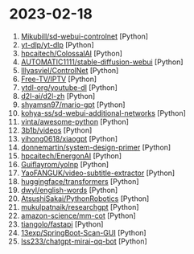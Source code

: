 # 2023-02-18

1. [Mikubill/sd-webui-controlnet](https://github.com/Mikubill/sd-webui-controlnet "WebUI extension for ControlNet") [Python]
2. [yt-dlp/yt-dlp](https://github.com/yt-dlp/yt-dlp "A youtube-dl fork with additional features and fixes") [Python]
3. [hpcaitech/ColossalAI](https://github.com/hpcaitech/ColossalAI "Making big AI models cheaper, easier, and more scalable") [Python]
4. [AUTOMATIC1111/stable-diffusion-webui](https://github.com/AUTOMATIC1111/stable-diffusion-webui "Stable Diffusion web UI") [Python]
5. [lllyasviel/ControlNet](https://github.com/lllyasviel/ControlNet "Let us control diffusion models") [Python]
6. [Free-TV/IPTV](https://github.com/Free-TV/IPTV "M3U Playlist for free TV channels") [Python]
7. [ytdl-org/youtube-dl](https://github.com/ytdl-org/youtube-dl "Command-line program to download videos from YouTube.com and other video sites") [Python]
8. [d2l-ai/d2l-zh](https://github.com/d2l-ai/d2l-zh "《动手学深度学习》：面向中文读者、能运行、可讨论。中英文版被60多个国家的400多所大学用于教学。") [Python]
9. [shyamsn97/mario-gpt](https://github.com/shyamsn97/mario-gpt "Generating Mario Levels with GPT2. Code for the paper MarioGPT: Open-Ended Text2Level Generation through Large Language Models https://arxiv.org/abs/2302.05981") [Python]
10. [kohya-ss/sd-webui-additional-networks](https://github.com/kohya-ss/sd-webui-additional-networks "") [Python]
11. [vinta/awesome-python](https://github.com/vinta/awesome-python "A curated list of awesome Python frameworks, libraries, software and resources") [Python]
12. [3b1b/videos](https://github.com/3b1b/videos "Code for the manim-generated scenes used in 3blue1brown videos") [Python]
13. [yihong0618/xiaogpt](https://github.com/yihong0618/xiaogpt "play chatgpt with xiaomi ai speaker") [Python]
14. [donnemartin/system-design-primer](https://github.com/donnemartin/system-design-primer "Learn how to design large-scale systems. Prep for the system design interview. Includes Anki flashcards.") [Python]
15. [hpcaitech/EnergonAI](https://github.com/hpcaitech/EnergonAI "Large-scale model inference.") [Python]
16. [Guiflayrom/yolnp](https://github.com/Guiflayrom/yolnp "Yolnp is a project based in YOLO to detect plates") [Python]
17. [YaoFANGUK/video-subtitle-extractor](https://github.com/YaoFANGUK/video-subtitle-extractor "视频硬字幕提取，生成srt文件。无需申请第三方API，本地实现文本识别。基于深度学习的视频字幕提取框架，包含字幕区域检测、字幕内容提取。A GUI tool for extracting hard-coded subtitle (hardsub) from videos and generating srt files.") [Python]
18. [huggingface/transformers](https://github.com/huggingface/transformers "🤗 Transformers: State-of-the-art Machine Learning for Pytorch, TensorFlow, and JAX.") [Python]
19. [dwyl/english-words](https://github.com/dwyl/english-words "📝 A text file containing 479k English words for all your dictionary/word-based projects e.g: auto-completion / autosuggestion") [Python]
20. [AtsushiSakai/PythonRobotics](https://github.com/AtsushiSakai/PythonRobotics "Python sample codes for robotics algorithms.") [Python]
21. [mukulpatnaik/researchgpt](https://github.com/mukulpatnaik/researchgpt "An open-source LLM based research assistant that allows you to have a conversation with a research paper") [Python]
22. [amazon-science/mm-cot](https://github.com/amazon-science/mm-cot "Official implementation for Multimodal Chain-of-Thought Reasoning in Language Models (stay tuned and more will be updated)") [Python]
23. [tiangolo/fastapi](https://github.com/tiangolo/fastapi "FastAPI framework, high performance, easy to learn, fast to code, ready for production") [Python]
24. [13exp/SpringBoot-Scan-GUI](https://github.com/13exp/SpringBoot-Scan-GUI "") [Python]
25. [lss233/chatgpt-mirai-qq-bot](https://github.com/lss233/chatgpt-mirai-qq-bot "🚀 一键部署！真正的 ChatGPT QQ 聊天机器人！支持 ChatGPT Plus，多账号负载均衡，人设调教，对话上下文，文字转图片发送，代理加速 (部分代码由 ChatGPT 生成）") [Python]
